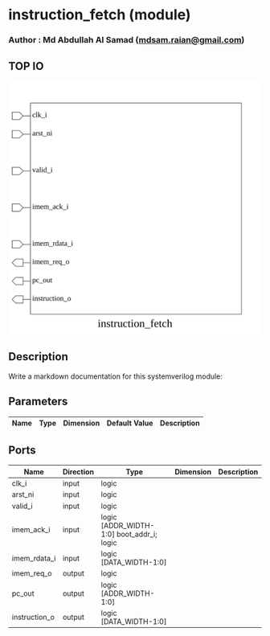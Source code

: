 # instruction_fetch (module)

### Author : Md Abdullah Al Samad (mdsam.raian@gmail.com)

## TOP IO
<img src="./instruction_fetch_top.svg">

## Description

Write a markdown documentation for this systemverilog module:

## Parameters
|Name|Type|Dimension|Default Value|Description|
|-|-|-|-|-|

## Ports
|Name|Direction|Type|Dimension|Description|
|-|-|-|-|-|
|clk_i|input|logic|||
|arst_ni|input|logic|||
|valid_i|input|logic|||
|imem_ack_i|input|logic [ADDR_WIDTH-1:0] boot_addr_i; logic|||
|imem_rdata_i|input|logic [DATA_WIDTH-1:0]|||
|imem_req_o|output|logic|||
|pc_out|output|logic [ADDR_WIDTH-1:0]|||
|instruction_o|output|logic [DATA_WIDTH-1:0]|||
